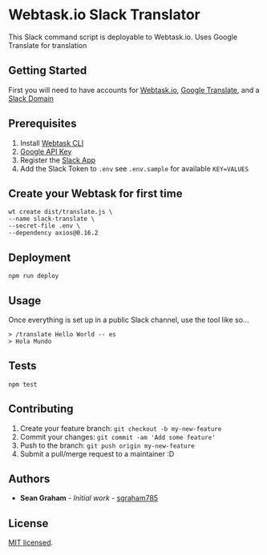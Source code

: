 # Webtask.io Slack Translator

This Slack command script is deployable to Webtask.io. Uses Google Translate for translation

## Getting Started

First you will need to have accounts for [Webtask.io](https://webtask.io/), [Google Translate](https://cloud.google.com/translate/docs/getting-started), and a [Slack Domain](https://slack.com/create)

## Prerequisites
1. Install [Webtask CLI](https://github.com/auth0/wt-cli)
1. [Google API Key](https://console.cloud.google.com/apis/credentials)
2. Register the [Slack App](https://api.slack.com/apps)
3. Add the Slack Token to `.env` see `.env.sample` for available `KEY=VALUES`

## Create your Webtask for first time
```
wt create dist/translate.js \
--name slack-translate \
--secret-file .env \
--dependency axios@0.16.2
```

## Deployment

`npm run deploy`

## Usage

Once everything is set up in a public Slack channel, use the tool like so...

```
> /translate Hello World -- es
> Hola Mundo
```

## Tests

`npm test`

## Contributing
1. Create your feature branch: `git checkout -b my-new-feature`
2. Commit your changes: `git commit -am 'Add some feature'`
3. Push to the branch: `git push origin my-new-feature`
4. Submit a pull/merge request to a maintainer :D

## Authors

* **Sean Graham** - *Initial work* - [sgraham785](https://github.com/sgraham785)

## License

[MIT licensed](./LICENSE).